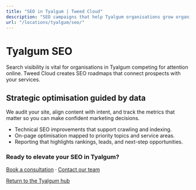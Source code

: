 ```yaml
---
title: "SEO in Tyalgum | Tweed Cloud"
description: "SEO campaigns that help Tyalgum organisations grow organic visibility."
url: "/locations/tyalgum/seo/"
---
```


# Tyalgum SEO

Search visibility is vital for organisations in Tyalgum competing for attention online. Tweed Cloud creates SEO roadmaps that connect prospects with your services.

## Strategic optimisation guided by data

We audit your site, align content with intent, and track the metrics that matter so you can make confident marketing decisions.

- Technical SEO improvements that support crawling and indexing.
- On-page optimisation mapped to priority topics and service areas.
- Reporting that highlights rankings, leads, and next-step opportunities.

### Ready to elevate your SEO in Tyalgum?

[Book a consultation](/consultation/) · [Contact our team](/contact/)

[Return to the Tyalgum hub](/locations/tyalgum/)

